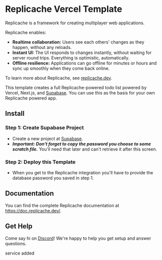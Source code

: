 # Replicache Vercel Template

Replicache is a framework for creating multiplayer web applications.

Replicache enables:

* **Realtime collaboration:** Users see each others' changes as they happen, without any reloads.
* **Instant UI:** The UI responds to changes instantly, without waiting for server round trips. Everything is optimistic, automatically.
* **Offline resilience:** Applications can go offline for minutes or hours and sync up smoothly when they come back online.

To learn more about Replicache, see [replicache.dev](https://replicache.dev/).

This template creates a full Replicache-powered todo list powered by Vercel, Next.js, and [Supabase](https://supabase.com/). You can use this as the basis for your own Replicache powered app.

## Install

### Step 1: Create Supabase Project

- Create a new project at [Supabase](https://supabase.com/).
- ***Important: Don't forget to copy the password you choose to some scratch file.*** You'll need that later and can't retrieve it after this screen.

### Step 2: Deploy this Template

- When you get to the Replicache integration you'll have to provide the database password you saved in step 1.

## Documentation

You can find the complete Replicache documentation at https://doc.replicache.dev/.

## Get Help

Come say hi on [Discord](https://discord.replicache.dev/)! We're happy to help you get setup and answer questions.

service added
